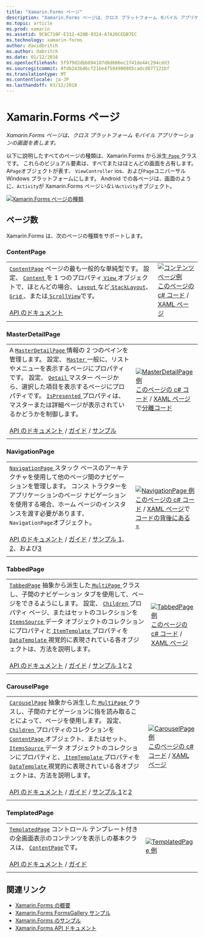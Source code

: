 ```yaml
---
title: "Xamarin.Forms ページ"
description: "Xamarin.Forms ページは、クロス プラットフォーム モバイル アプリケーションの画面を表します。"
ms.topic: article
ms.prod: xamarin
ms.assetid: 9C8C710F-E312-420B-9324-A7A20CEDB7EC
ms.technology: xamarin-forms
author: davidbritch
ms.author: dabritch
ms.date: 01/12/2016
ms.openlocfilehash: 5f979d2dbb894107d8d606ec1f41de44c294cdd3
ms.sourcegitcommit: 0fdb243b46cf21be47584900805cadcd077121bf
ms.translationtype: MT
ms.contentlocale: ja-JP
ms.lasthandoff: 03/12/2018
---
```

# <a name="xamarinforms-pages"></a>Xamarin.Forms ページ

_Xamarin.Forms ページは、クロス プラットフォーム モバイル アプリケーションの画面を表します。_

以下に説明したすべてのページの種類は、Xamarin.Forms から派生[ `Page` ](https://developer.xamarin.com/api/type/Xamarin.Forms.Page/)クラスです。 これらのビジュアル要素は、すべてまたはほとんどの画面を占有します。 A`Page`オブジェクトが表す、 `ViewController` ios、および`Page`ユニバーサル Windows プラットフォームにします。 Android での各ページは、画面のように、`Activity`が Xamarin.Forms ページ*いない*`Activity`オブジェクト。

[ ![](pages-images/pages-sml.png "Xamarin.Forms ページの種類")](pages-images/pages.png#lightbox "Xamarin.Forms ページの種類")

## <a name="pages"></a>ページ数

Xamarin.Forms は、次のページの種類をサポートします。

<a name="contentPage" />

### <a name="contentpage"></a>ContentPage

|     |     | 
| --- | --- | 
| [`ContentPage`](https://developer.xamarin.com/api/type/Xamarin.Forms.ContentPage/) ページの最も一般的な単純型です。 設定、 [ `Content` ](https://developer.xamarin.com/api/property/Xamarin.Forms.ContentPage.Content/)を 1 つのプロパティ[ `View` ](views.md)オブジェクトで、ほとんどの場合、 [ `Layout` ](layouts.md)など[ `StackLayout`](layouts.md#stackLayout)、 [ `Grid` ](layouts.md#grid)、または[ `ScrollView`](layouts.md#scrollView)です。<br /><br />[API のドキュメント](https://developer.xamarin.com/api/type/Xamarin.Forms.ContentPage/) | [![コンテンツ ページ例](pages-images/ContentPage.png "コンテンツ ページ例")](pages-images/ContentPage-Large.png#lightbox "コンテンツ ページの例")<br />[このページの c# コード](https://github.com/xamarin/xamarin-forms-samples/blob/master/FormsGallery/FormsGallery/FormsGallery/CodeExamples/ContentPageDemoPage.cs) / [XAML ページ](https://github.com/xamarin/xamarin-forms-samples/blob/master/FormsGallery/FormsGallery/FormsGallery/XamlExamples/ContentPageDemoPage.xaml) |
|     |     |

### <a name="masterdetailpage"></a>MasterDetailPage

|     |     | 
| --- | --- | 
| A [ `MasterDetailPage` ](https://developer.xamarin.com/api/type/Xamarin.Forms.MasterDetailPage/)情報の 2 つのペインを管理します。 設定、 [ `Master` ](https://developer.xamarin.com/api/property/Xamarin.Forms.MasterDetailPage.Master/)一般に、リストやメニューを表示するページにプロパティです。 設定、 [ `Detail` ](https://developer.xamarin.com/api/property/Xamarin.Forms.MasterDetailPage.Detail/)マスター ページから、選択した項目を表示するページにプロパティです。 [ `IsPresented` ](https://developer.xamarin.com/api/property/Xamarin.Forms.MasterDetailPage.IsPresented/)プロパティは、マスターまたは詳細ページが表示されているかどうかを制御します。<br /><br />[API のドキュメント](https://developer.xamarin.com/api/type/Xamarin.Forms.MasterDetailPage/) / [ガイド](~/xamarin-forms/app-fundamentals/navigation/master-detail-page.md) / [サンプル](https://developer.xamarin.com/samples/xamarin-forms/Navigation/MasterDetailPage/) | [![MasterDetailPage 例](pages-images/MasterDetailPage.png "MasterDetailPage 例")](pages-images/MasterDetailPage-Large.png#lightbox "MasterDetailPage 例")<br />[このページの c# コード](https://github.com/xamarin/xamarin-forms-samples/blob/master/FormsGallery/FormsGallery/FormsGallery/CodeExamples/MasterDetailPageDemoPage.cs) / [XAML ページ](https://github.com/xamarin/xamarin-forms-samples/blob/master/FormsGallery/FormsGallery/FormsGallery/XamlExamples/MasterDetailPageDemoPage.xaml)で[分離コード](https://github.com/xamarin/xamarin-forms-samples/blob/master/FormsGallery/FormsGallery/FormsGallery/XamlExamples/MasterDetailPageDemoPage.xaml.cs) |
|     |     |

### <a name="navigationpage"></a>NavigationPage

|     |     | 
| --- | --- | 
| [ `NavigationPage` ](https://developer.xamarin.com/api/type/Xamarin.Forms.NavigationPage/)スタック ベースのアーキテクチャを使用して他のページ間のナビゲーションを管理します。 コンス トラクターをアプリケーションのページ ナビゲーションを使用する場合、ホーム ページのインスタンスを渡す必要があります、`NavigationPage`オブジェクト。<br /><br />[API のドキュメント](https://developer.xamarin.com/api/type/Xamarin.Forms.NavigationPage/) / [ガイド](~/xamarin-forms/app-fundamentals/navigation/hierarchical.md) / [サンプル 1](https://developer.xamarin.com/samples/xamarin-forms/Navigation/Hierarchical/)、 [2](https://developer.xamarin.com/samples/xamarin-forms/Navigation/PassingData/)、および[3](https://developer.xamarin.com/samples/xamarin-forms/Navigation/LoginFlow/)  | [![NavigationPage 例](pages-images/NavigationPage.png "NavigationPage 例")](pages-images/NavigationPage-Large.png#lightbox "NavigationPage 例")<br />[このページの c# コード](https://github.com/xamarin/xamarin-forms-samples/blob/master/FormsGallery/FormsGallery/FormsGallery/CodeExamples/NavigationPageDemoPage.cs) / [XAML ページ](https://github.com/xamarin/xamarin-forms-samples/blob/master/FormsGallery/FormsGallery/FormsGallery/XamlExamples/NavigationPageDemoPage.xaml)で[コードの背後にある =](https://github.com/xamarin/xamarin-forms-samples/blob/master/FormsGallery/FormsGallery/FormsGallery/XamlExamples/NavigationPageDemoPage.xaml.cs) |
|     |     |

### <a name="tabbedpage"></a>TabbedPage

|     |     | 
| --- | --- | 
| [`TabbedPage`](https://developer.xamarin.com/api/type/Xamarin.Forms.TabbedPage/) 抽象から派生した[ `MultiPage` ](https://developer.xamarin.com/api/type/Xamarin.Forms.MultiPage%3CT%3E/)クラスし、子間のナビゲーション タブを使用して、ページをできるようにします。 設定、 [ `Children` ](https://developer.xamarin.com/api/property/Xamarin.Forms.MultiPage%3CT%3E.Children/)プロパティ ページ、またはセットのコレクションを[ `ItemsSource` ](https://developer.xamarin.com/api/property/Xamarin.Forms.MultiPage%3CT%3E.ItemsSource/)データ オブジェクトのコレクションにプロパティと[ `ItemTemplate` ](https://developer.xamarin.com/api/property/Xamarin.Forms.MultiPage%3CT%3E.ItemTemplate/)プロパティを[ `DataTemplate` ](https://developer.xamarin.com/api/type/Xamarin.Forms.DataTemplate/)視覚的に表現されている各オブジェクトは、方法を説明します。<br /><br />[API のドキュメント](https://developer.xamarin.com/api/type/Xamarin.Forms.TabbedPage/) / [ガイド](~/xamarin-forms/app-fundamentals/navigation/tabbed-page.md) / [サンプル 1](https://developer.xamarin.com/samples/xamarin-forms/Navigation/TabbedPage/)と[2](https://developer.xamarin.com/samples/xamarin-forms/Navigation/TabbedPageWithNavigationPage) | [![TabbedPage 例](pages-images/TabbedPage.png "TabbedPage 例")](pages-images/TabbedPage-Large.png#lightbox "TabbedPage 例")<br />[このページの c# コード](https://github.com/xamarin/xamarin-forms-samples/blob/master/FormsGallery/FormsGallery/FormsGallery/CodeExamples/TabbedPageDemoPage.cs) / [XAML ページ](https://github.com/xamarin/xamarin-forms-samples/blob/master/FormsGallery/FormsGallery/FormsGallery/XamlExamples/TabbedPageDemoPage.xaml) |
|     |     |

### <a name="carouselpage"></a>CarouselPage

|     |     | 
| --- | --- | 
| [`CarouselPage`](https://developer.xamarin.com/api/type/Xamarin.Forms.CarouselPage/) 抽象から派生した[ `MultiPage` ](https://developer.xamarin.com/api/type/Xamarin.Forms.MultiPage%3CT%3E/)クラスし、子間のナビゲーションに指を読み取ることによって、ページを使用します。 設定、 [ `Children` ](https://developer.xamarin.com/api/property/Xamarin.Forms.MultiPage%3CT%3E.Children/)プロパティのコレクションを[ `ContentPage` ](#contentPage)オブジェクト、またはセット、 [ `ItemsSource` ](https://developer.xamarin.com/api/property/Xamarin.Forms.MultiPage%3CT%3E.ItemsSource/)データ オブジェクトのコレクションにプロパティと、[ `ItemTemplate` ](https://developer.xamarin.com/api/property/Xamarin.Forms.MultiPage%3CT%3E.ItemTemplate/)プロパティを[ `DataTemplate` ](https://developer.xamarin.com/api/type/Xamarin.Forms.DataTemplate/)視覚的に表現されている各オブジェクトは、方法を説明します。<br /><br />[API のドキュメント](https://developer.xamarin.com/api/type/Xamarin.Forms.CarouselPage/) / [ガイド](~/xamarin-forms/app-fundamentals/navigation/carousel-page.md) / [サンプル 1](https://developer.xamarin.com/samples/xamarin-forms/Navigation/CarouselPage/)と[2](https://developer.xamarin.com/samples/xamarin-forms/Navigation/CarouselPageTemplate/) | [![CarouselPage 例](pages-images/CarouselPage.png "CarouselPage 例")](pages-images/CarouselPage-Large.png#lightbox "CarouselPage 例")<br />[このページの c# コード](https://github.com/xamarin/xamarin-forms-samples/blob/master/FormsGallery/FormsGallery/FormsGallery/CodeExamples/CarouselPageDemoPage.cs) / [XAML ページ](https://github.com/xamarin/xamarin-forms-samples/blob/master/FormsGallery/FormsGallery/FormsGallery/XamlExamples/CarouselPageDemoPage.xaml) |
|     |     |

### <a name="templatedpage"></a>TemplatedPage

|     |     | 
| --- | --- | 
| [`TemplatedPage`](https://developer.xamarin.com/api/type/Xamarin.Forms.TemplatedPage/) コントロール テンプレート付きの全画面表示のコンテンツを表示しの基本クラスは、 [ `ContentPage`](#contentPage)です。<br /><br />[API のドキュメント](https://developer.xamarin.com/api/type/Xamarin.Forms.TemplatedPage/) / [ガイド](~/xamarin-forms/app-fundamentals/templates/control-templates/index.md) | [![TemplatedPage 例](pages-images/TemplatedPage.png "TemplatedPage 例")](pages-images/TemplatedPage.png "TemplatedPage 例") |
|     |     |

## <a name="related-links"></a>関連リンク

- [Xamarin.Forms の概要](~/xamarin-forms/get-started/introduction-to-xamarin-forms.md)
- [Xamarin.Forms FormsGallery サンプル](https://developer.xamarin.com/samples/FormsGallery/)
- [Xamarin.Forms のサンプル](https://developer.xamarin.com/samples/xamarin-forms/all/)
- [Xamarin.Forms API ドキュメント](https://developer.xamarin.com/api/root/Xamarin.Forms/)
